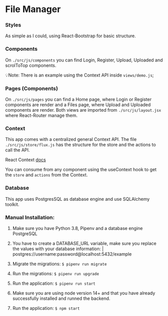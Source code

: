 # File Manager

### Styles
As simple as I could, using React-Bootstrap for basic structure.

### Components
On `./src/js/components` you can find Login, Register, Upload, Uploaded and scrolToTop components.

💡Note: There is an example using the Context API inside `views/demo.js`;

### Pages (Components)
On `./src/js/pages` you can find a Home page, where Login or Register components are render and a Files page, where Upload and Uploaded components are render. Both views are imported from `./src/js/layout.jsx` where React-Router manage them.

### Context
This app comes with a centralized general Context API. The file `./src/js/store/flux.js` has the structure for the store and the actions to call the API.

React Context [docs](https://reactjs.org/docs/context.html)

You can consume from any component using the useContext hook to get the `store` and `actions` from the Context.

### Database
This app uses PostgresSQL as database engine and use SQLAlchemy toolkit. 

### Manual Installation:

1. Make sure you have Python 3.8, Pipenv and a database engine PostgreSQL
2. You have to create a DATABASE_URL variable,  make sure you replace the values with your database information:
| postgres://username:password@localhost:5432/example

3. Migrate the migrations: `$ pipenv run migrate`
4. Run the migrations: `$ pipenv run upgrade`
5. Run the application: `$ pipenv run start`
6. Make sure you are using node version 14+ and that you have already successfully installed and runned the backend.
7. Run the application: `$ npm start`


